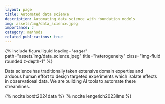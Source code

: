 ```yaml
---
layout: page
title: Automated data science
description: Automating data science with foundation models
img: assets/img/data_science.jpeg
importance: 3
category: methods
related_publications: true
---
```


{% include figure.liquid loading="eager" path="assets/img/data_science.jpeg" title="heterogeneity" class="img-fluid rounded z-depth-1" %}

Data science has traditionally taken extensive domain expertise and arduous human effort to design targeted experiments which isolate effects in observational data. We are building AI tools to automate these streamlines.

{% nocite bordt2024data %}
{% nocite lengerich2023llms %}
